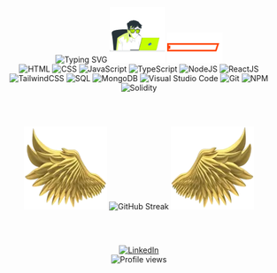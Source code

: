 <div align="center">
  <img src="https://readme-typing-svg.herokuapp.com?font=Fira+Code&weight=450&duration=2500&pause=1000&color=0EF71F&center=true&vCenter=true&width=450&height=100&lines=Hello+World!+I'm+MaxSM.;Full+Stack+Developer" alt="Typing SVG" />

  <img src="./gif/working.gif" width="100" alt="Working GIF"/>
  <img src="./gif/maxskills.gif" width="100" alt="Max Skills GIF"/>

  <br>

  <img src="https://img.shields.io/badge/html5-%23E34F26.svg?style=for-the-badge&logo=html5&logoColor=white" alt="HTML">
  <img src="https://img.shields.io/badge/css3-%231572B6.svg?style=for-the-badge&logo=css3&logoColor=white" alt="CSS">
  <img src="https://img.shields.io/badge/javascript-%23323330.svg?style=for-the-badge&logo=javascript&logoColor=%23F7DF1E" alt="JavaScript">
  <img src="https://img.shields.io/badge/TypeScript-3178C6.svg?style=for-the-badge&logo=TypeScript&logoColor=FFF" alt="TypeScript">
  <img src="https://img.shields.io/badge/node.js-6DA55F?style=for-the-badge&logo=node.js&logoColor=white" alt="NodeJS">
  <img src="https://img.shields.io/badge/-ReactJS-61DAFB?logo=react&logoColor=gray&style=for-the-badge" alt="ReactJS">
  <img src="https://img.shields.io/badge/tailwindcss-0F172A?style=for-the-badge&logo=tailwindcss&logoColor=FFF" alt="TailwindCSS">
  <img src="https://img.shields.io/badge/SQL-4169E1?style=for-the-badge&logo=postgresql&logoColor=white" alt="SQL">
  <img src="https://img.shields.io/badge/-MongoDB-green?logo=mongodb&logoColor=darkgreen&style=for-the-badge" alt="MongoDB">
  <img src="https://img.shields.io/badge/Visual%20Studio%20Code-0078d7.svg?style=for-the-badge&logo=visual-studio-code&logoColor=white" alt="Visual Studio Code">
  <img src="https://img.shields.io/badge/Git-F05032?style=for-the-badge&logo=git&logoColor=white" alt="Git">
  <img src="https://img.shields.io/badge/NPM-%23000000.svg?style=for-the-badge&logo=npm&logoColor=white" alt="NPM">
  <img src="https://img.shields.io/badge/Solidity-363636?style=for-the-badge&logo=solidity&logoColor=white" alt="Solidity">

  <br><br>

  <picture>
    <source media="(max-width: 730px)" srcset="data:image/png;base64,iVBORw0KGgoAAAANSUhEUgAAAAEAAAABCAQAAAC1HAwCAAAAC0lEQVR42mNkYAAAAAYAAjCB0C8AAAAASUVORK5CYII=">
    <img height="150" width="150" src="WEBP/left.webp" alt="Left decoration">
  </picture>

  <picture>
    <source media="(max-width: 730px)" srcset="https://github-readme-streak-stats.herokuapp.com?user=Starklord17&theme=highcontrast&hide_border=true">
    <source media="(min-width: 731px)" srcset="https://github-readme-streak-stats.herokuapp.com?user=Starklord17&theme=highcontrast&hide_border=true&background=FFFFFF00">
    <img src="https://github-readme-streak-stats.herokuapp.com?user=Starklord17&theme=highcontrast" alt="GitHub Streak">
  </picture>

  <picture>
    <source media="(max-width: 730px)" srcset="data:image/png;base64,iVBORw0KGgoAAAANSUhEUgAAAAEAAAABCAQAAAC1HAwCAAAAC0lEQVR42mNkYAAAAAYAAjCB0C8AAAAASUVORK5CYII=">
    <img height="150" width="150" src="WEBP/right.webp" alt="Right decoration">
  </picture>

  <br><br>

  <a href="https://www.linkedin.com/in/maximiliano-santin/" target="_blank" rel="noopener noreferrer">
    <img src="https://cdn-icons-png.flaticon.com/512/145/145807.png" width="35" alt="LinkedIn">
  </a>

  <br>

  <img src="https://komarev.com/ghpvc/?username=Starklord17&color=brightgreen" alt="Profile views">
</div>
